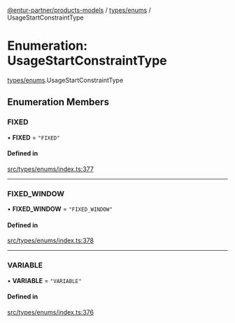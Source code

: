 [@entur-partner/products-models](../README.md) / [types/enums](../modules/types_enums.md) / UsageStartConstraintType

# Enumeration: UsageStartConstraintType

[types/enums](../modules/types_enums.md).UsageStartConstraintType

## Enumeration Members

### FIXED

• **FIXED** = ``"FIXED"``

#### Defined in

[src/types/enums/index.ts:377](https://github.com/entur/products-models/blob/main/src/types/enums/index.ts#L377)

___

### FIXED\_WINDOW

• **FIXED\_WINDOW** = ``"FIXED_WINDOW"``

#### Defined in

[src/types/enums/index.ts:378](https://github.com/entur/products-models/blob/main/src/types/enums/index.ts#L378)

___

### VARIABLE

• **VARIABLE** = ``"VARIABLE"``

#### Defined in

[src/types/enums/index.ts:376](https://github.com/entur/products-models/blob/main/src/types/enums/index.ts#L376)
